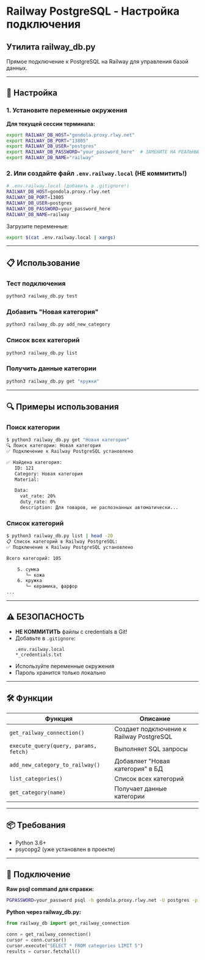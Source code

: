 # Railway PostgreSQL - Настройка подключения

## Утилита railway_db.py

Прямое подключение к PostgreSQL на Railway для управления базой данных.

---

## 🔧 Настройка

### 1. Установите переменные окружения

**Для текущей сессии терминала:**

```bash
export RAILWAY_DB_HOST="gondola.proxy.rlwy.net"
export RAILWAY_DB_PORT="13805"
export RAILWAY_DB_USER="postgres"
export RAILWAY_DB_PASSWORD="your_password_here"  # ЗАМЕНИТЕ НА РЕАЛЬНЫЙ ПАРОЛЬ!
export RAILWAY_DB_NAME="railway"
```

### 2. Или создайте файл `.env.railway.local` (НЕ коммитить!)

```bash
# .env.railway.local (добавить в .gitignore!)
RAILWAY_DB_HOST=gondola.proxy.rlwy.net
RAILWAY_DB_PORT=13805
RAILWAY_DB_USER=postgres
RAILWAY_DB_PASSWORD=your_password_here
RAILWAY_DB_NAME=railway
```

Загрузите переменные:
```bash
export $(cat .env.railway.local | xargs)
```

---

## 📋 Использование

### Тест подключения
```bash
python3 railway_db.py test
```

### Добавить "Новая категория"
```bash
python3 railway_db.py add_new_category
```

### Список всех категорий
```bash
python3 railway_db.py list
```

### Получить данные категории
```bash
python3 railway_db.py get "кружки"
```

---

## 🔍 Примеры использования

### Поиск категории
```bash
$ python3 railway_db.py get "Новая категория"
🔍 Поиск категории: Новая категория
✅ Подключение к Railway PostgreSQL установлено

✅ Найдена категория:
   ID: 121
   Category: Новая категория
   Material: 

   Data:
     vat_rate: 20%
     duty_rate: 0%
     description: Для товаров, не распознанных автоматически...
```

### Список категорий
```bash
$ python3 railway_db.py list | head -20
📋 Список категорий в Railway PostgreSQL:
✅ Подключение к Railway PostgreSQL установлено

Всего категорий: 105

    5. сумка
       └─ кожа
    6. кружка
       └─ керамика, фарфор
...
```

---

## ⚠️ БЕЗОПАСНОСТЬ

- **НЕ КОММИТИТЬ** файлы с credentials в Git!
- Добавьте в `.gitignore`:
  ```
  .env.railway.local
  *_credentials.txt
  ```
- Используйте переменные окружения
- Пароль хранится только локально

---

## 🛠️ Функции

| Функция | Описание |
|---------|----------|
| `get_railway_connection()` | Создает подключение к Railway PostgreSQL |
| `execute_query(query, params, fetch)` | Выполняет SQL запросы |
| `add_new_category_to_railway()` | Добавляет "Новая категория" в БД |
| `list_categories()` | Список всех категорий |
| `get_category(name)` | Получает данные категории |

---

## 📦 Требования

- Python 3.6+
- psycopg2 (уже установлен в проекте)

---

## 🔗 Подключение

**Raw psql command для справки:**
```bash
PGPASSWORD=your_password psql -h gondola.proxy.rlwy.net -U postgres -p 13805 -d railway
```

**Python через railway_db.py:**
```python
from railway_db import get_railway_connection

conn = get_railway_connection()
cursor = conn.cursor()
cursor.execute("SELECT * FROM categories LIMIT 5")
results = cursor.fetchall()
```









